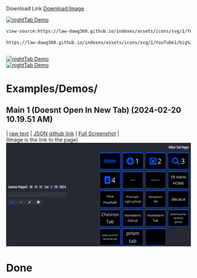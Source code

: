<p>Download Link <a href="https://law-dawg360.github.io/indexes/assets/icons/svg/1/YouTube1/big%20logo%20project%201%20(1).svg">Download Image</a>

[![nightTab Demo](https://law-dawg360.github.io/indexes/assets/icons/svg/1/YouTube1/big%20logo%20project%201%20(1).svg)](view-source:https://law-dawg360.github.io/indexes/assets/icons/svg/1/YouTube1/big%20logo%20project%201%20(1).svg)
```html
view-source:https://law-dawg360.github.io/indexes/assets/icons/svg/1/YouTube1/big%20logo%20project%201%20(1).svg
```

```html
https://law-dawg360.github.io/indexes/assets/icons/svg/1/YouTube1/big%20logo%20project%201%20(1).svg
```

```js

```


[![nightTab Demo](asset/screenshot/screenshot-001.png)](https://zombiefox.github.io/nightTab/)    
[![nightTab Demo](https://law-dawg360.github.io/indexes/assets/icons/svg/1/YouTube1/big%20logo%20project%201%20(1).svg)](https://zombiefox.github.io/nightTab/)

# Examples/Demos/
## Main 1 (Doesnt Open In New Tab) (2024-02-20 10.19.51 AM)    
| [raw text](https://raw.githubusercontent.com/Law-Dawg360/indexes/homepages/assets/jsons/oldmain1.json) | [JSON github link](https://github.com/Law-Dawg360/indexes/blob/homepages/assets/jsons/oldmain1.json) | [Full Screenshot](https://github.com/Law-Dawg360/indexes/blob/homepages/assets/screenshots/Screenshot_2024-02-20_001.png) |    
(Image is the link to the page)    
[![page](assets/screenshots/Screenshot_2024-02-20_001.png)](https://law-dawg360.github.io/indexes/Main.html)
# Done
